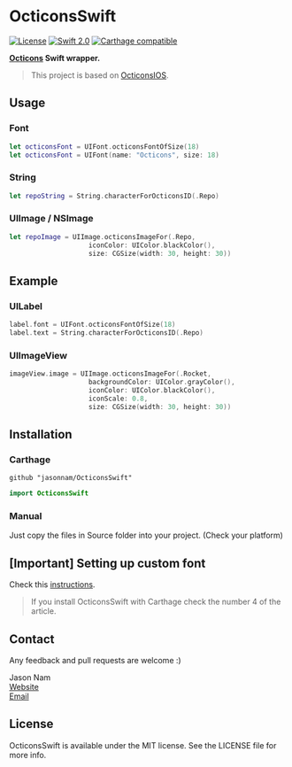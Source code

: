 # OcticonsSwift
[![License](https://img.shields.io/cocoapods/l/Navajo-Swift.svg?style=flat)](https://opensource.org/licenses/MIT)
[![Swift 2.0](https://img.shields.io/badge/Swift-2.0-orange.svg?style=flat)](https://developer.apple.com/swift)
[![Carthage compatible](https://img.shields.io/badge/Carthage-compatible-4BC51D.svg?style=flat)](https://github.com/Carthage/Carthage)

**[Octicons](https://octicons.github.com) Swift wrapper.**

> This project is based on [OcticonsIOS](https://github.com/jacksonh/OcticonsIOS).

## Usage

### Font
```swift
let octiconsFont = UIFont.octiconsFontOfSize(18)
let octiconsFont = UIFont(name: "Octicons", size: 18)
```

### String
```swift
let repoString = String.characterForOcticonsID(.Repo)
```

### UIImage / NSImage
```swift
let repoImage = UIImage.octiconsImageFor(.Repo,
                    iconColor: UIColor.blackColor(),
                    size: CGSize(width: 30, height: 30))
```

## Example

### UILabel
```swift
label.font = UIFont.octiconsFontOfSize(18)
label.text = String.characterForOcticonsID(.Repo)
```

### UIImageView
```swift
imageView.image = UIImage.octiconsImageFor(.Rocket,
                    backgroundColor: UIColor.grayColor(),
                    iconColor: UIColor.blackColor(),
                    iconScale: 0.8,
                    size: CGSize(width: 30, height: 30))
```

## Installation

### Carthage

```ogdl
github "jasonnam/OcticonsSwift"
```

```swift
import OcticonsSwift
```

### Manual

Just copy the files in Source folder into your project. (Check your platform)

## **[Important] Setting up custom font**

Check this [instructions](https://medium.com/@jasonnam/importing-font-files-to-xcode-projects-even-from-framework-9da99ba27c70#.v5f0d3cln).

> If you install OcticonsSwift with Carthage check the number 4 of the article.

## Contact

Any feedback and pull requests are welcome :)

Jason Nam<br>[Website](http://www.jasonnam.com)<br>[Email](mailto:contact@jasonnam.com)

## License

OcticonsSwift is available under the MIT license. See the LICENSE file for more info.
